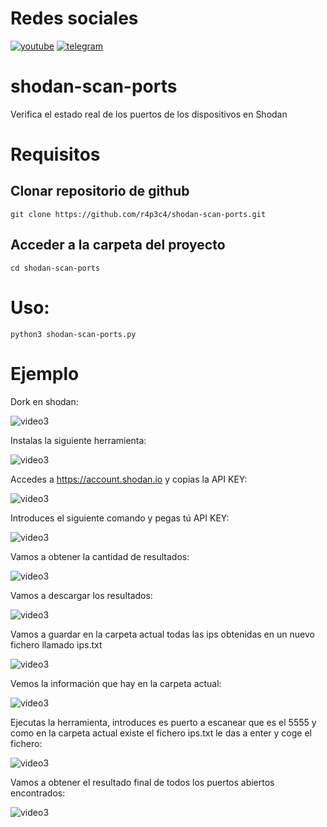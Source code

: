 # Redes sociales

<a href='https://cuty.io/youtubehack' target='_blank'><img src='https://i.postimg.cc/TwM8gjZV/you.png' border='0' alt='youtube'/></a>
<a href='https://cuty.io/telegramhack' target='_blank'><img src='https://i.postimg.cc/HJ54gYft/telegram.png' border='0' alt='telegram'/></a>

# shodan-scan-ports
Verifica el estado real de los puertos de los dispositivos en Shodan

# Requisitos
## Clonar repositorio de github
    git clone https://github.com/r4p3c4/shodan-scan-ports.git
    
## Acceder a la carpeta del proyecto
    cd shodan-scan-ports

# Uso:
    python3 shodan-scan-ports.py
    
# Ejemplo

Dork en shodan:

<img src="https://i.postimg.cc/G3zDVhwD/1.png" alt="video3"/>

Instalas la siguiente herramienta:

<img src="https://i.postimg.cc/0NgKDzmT/4.png" alt="video3"/>

Accedes a https://account.shodan.io y copias la API KEY:

<img src="https://i.postimg.cc/0QnzTZ3v/5.png" alt="video3"/>

Introduces el siguiente comando y pegas tú API KEY:

<img src="https://i.postimg.cc/rpS0JqNK/6.png" alt="video3"/>

Vamos a obtener la cantidad de resultados:

<img src="https://i.postimg.cc/MHGnqV2Q/7.png" alt="video3"/>

Vamos a descargar los resultados:

<img src="https://i.postimg.cc/dtphchWh/8.png" alt="video3"/>

Vamos a guardar en la carpeta actual todas las ips obtenidas en un nuevo fichero llamado ips.txt

<img src="https://i.postimg.cc/fTJVPcv4/9.png" alt="video3"/>

Vemos la información que hay en la carpeta actual:

<img src="https://i.postimg.cc/htmfDKwp/10.png" alt="video3"/>

Ejecutas la herramienta, introduces es puerto a escanear que es el 5555 y como en la carpeta actual existe el fichero ips.txt le das a enter y coge el fichero:

<img src="https://i.postimg.cc/J7dnjyCp/11.png" alt="video3"/>

Vamos a obtener el resultado final de todos los puertos abiertos encontrados:

<img src="https://i.postimg.cc/nr5hxWGy/12.png" alt="video3"/>


